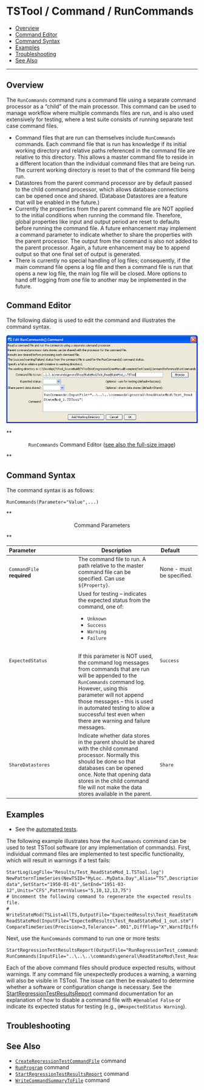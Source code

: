 # TSTool / Command / RunCommands #

* [Overview](#overview)
* [Command Editor](#command-editor)
* [Command Syntax](#command-syntax)
* [Examples](#examples)
* [Troubleshooting](#troubleshooting)
* [See Also](#see-also)

-------------------------

## Overview ##

The `RunCommands` command runs a command file using a separate command processor as a “child” of the main processor.
This command can be used to manage workflow where multiple commands files are run,
and is also used extensively for testing, where a test suite consists of running separate test case command files.

* Command files that are run can themselves include `RunCommands` commands.
Each command file that is run has knowledge if its initial working directory and
relative paths referenced in the command file are relative to this directory.
This allows a master command file to reside in a different location than the individual command files that are being run.
The current working directory is reset to that of the command file being run.
* Datastores from the parent command processor are by default passed to the child command processor,
which allows database connections can be opened once and shared.
(Database Datastores are a feature that will be enabled in the future.)
* Currently the properties from the parent command file are NOT applied to the
initial conditions when running the command file.
Therefore, global properties like input and output period are reset to defaults before running the command file.
A future enhancement may implement a command parameter to indicate whether to share the properties with the parent processor.
The output from the command is also not added to the parent processor.
Again, a future enhancement may be to append output so that one final set of output is generated.
* There is currently no special handling of log files; consequently,
if the main command file opens a log file and then a command file is run that opens a new log file,
the main log file will be closed.
More options to hand off logging from one file to another may be implemented in the future.

## Command Editor ##

The following dialog is used to edit the command and illustrates the command syntax.

![RunCommands](RunCommands.png)

**<p style="text-align: center;">
`RunCommands` Command Editor (<a href="../RunCommands.png">see also the full-size image</a>)
</p>**

## Command Syntax ##

The command syntax is as follows:

```text
RunCommands(Parameter="Value",...)
```
**<p style="text-align: center;">
Command Parameters
</p>**

| **Parameter**&nbsp;&nbsp;&nbsp;&nbsp;&nbsp;&nbsp;&nbsp;&nbsp;&nbsp;&nbsp;&nbsp;&nbsp;&nbsp;&nbsp;&nbsp;&nbsp;&nbsp;&nbsp;&nbsp;&nbsp;&nbsp;&nbsp;&nbsp;&nbsp;&nbsp;&nbsp; | **Description** | **Default**&nbsp;&nbsp;&nbsp;&nbsp;&nbsp;&nbsp;&nbsp;&nbsp;&nbsp;&nbsp; |
| --------------|-----------------|----------------- |
| `CommandFile`<br>**required** | The command file to run. A path relative to the master command file can be specified.  Can use `${Property}`. | None - must be specified. |
| `ExpectedStatus` | Used for testing – indicates the expected status from the command, one of: <ul><li>`Unknown`</li><li>`Success`</li><li>`Warning`</li><li>`Failure`</li></ul><br> If this parameter is NOT used, the command log messages from commands that are run will be appended to the `RunCommands` command log.  However, using this parameter will not append those messages – this is used in automated testing to allow a successful test even when there are warning and failure messages. | `Success` |
| `ShareDatastores` | Indicate whether data stores in the parent should be shared with the child command processor.  Normally this should be done so that databases can be opened once.  Note that opening data stores in the child command file will not make the data stores available in the parent. | `Share` |

## Examples ##

* See the [automated tests](https://github.com/OpenCDSS/cdss-app-tstool-test/tree/master/test/regression/commands/general/RunCommands).

The following example illustrates how the `RunCommands` command can be used to test TSTool software (or any implementation of commands).
First, individual command files are implemented to test specific functionality,
which will result in warnings if a test fails:

```
StartLog(LogFile="Results/Test_ReadStateMod_1.TSTool.log")
NewPatternTimeSeries(NewTSID="MyLoc..MyData.Day",Alias=”TS”,Description="Test data",SetStart="1950-01-01",SetEnd="1951-03-12",Units="CFS",PatternValues="5,10,12,13,75")
# Uncomment the following command to regenerate the expected results file.
# WriteStateMod(TSList=AllTS,OutputFile="ExpectedResults\Test_ReadStateMod_1_out.stm")
ReadStateMod(InputFile="ExpectedResults\Test_ReadStateMod_1_out.stm")
CompareTimeSeries(Precision=3,Tolerance=".001",DiffFlag="X",WarnIfDifferent=True)
```
Next, use the `RunCommands` command to run one or more tests:

```
StartRegressionTestResultsReport(OutputFile="RunRegressionTest_commands_general.TSTool.out.txt")
RunCommands(InputFile="..\..\..\commands\general\ReadStateMod\Test_ReadStateMod_1.TSTool")
```

Each of the above command files should produce expected results, without warnings.
If any command file unexpectedly produces a warning, a warning will also be visible in TSTool.
The issue can then be evaluated to determine whether a software or configuration change is necessary.
See the [StartRegressionTestResultsReport](../StartRegressionTestResultsReport/StartRegressionTestResultsReport.md)
command documentation for an explanation of how to disable a command file with `#@enabled False`
or indicate its expected status for testing (e.g., `@#expectedStatus Warning`).

## Troubleshooting ##

## See Also ##

* [`CreateRegressionTestCommandFile`](../CreateRegressionTestCommandFile/CreateRegressionTestCommandFile.md) command
* [`RunProgram`](../RunProgram/RunProgram.md) command
* [`StartRegressionTestResultsReport`](../StartRegressionTestResultsReport/StartRegressionTestResultsReport.md) command
* [`WriteCommandSummaryToFile`](../WriteCommandSummaryToFile/WriteCommandSummaryToFile.md) command
